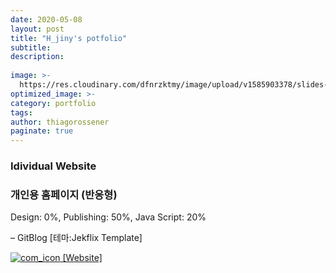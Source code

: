 ```yaml
---
date: 2020-05-08
layout: post
title: "H_jiny's potfolio"
subtitle: 
description: 
  
image: >-
  https://res.cloudinary.com/dfnrzktmy/image/upload/v1585903378/slides-02_vythbe.jpg
optimized_image: >-  
category: portfolio
tags:   
author: thiagorossener
paginate: true
---
```


### Idividual Website

### 개인용 홈페이지 (반응형)

Design: 0%, Publishing: 50%, Java Script: 20%

– GitBlog [테마:Jekflix Template]

<a href="https://hjinyyyy.github.io/" target="_blank">
<img src="https://res.cloudinary.com/dfnrzktmy/image/upload/v1586177444/com_icon-150x129_r9kppl.png" alt="com_icon" class="site_icon">
[Website]
</a>